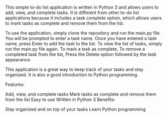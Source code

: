 This simple to-do list application is written in Python 3 and allows users to add, view, and complete tasks. It is different from other to-do list applications because it includes a task complete option, which allows users to mark tasks as complete and remove them from the list.

To use the application, simply clone the repository and run the main.py file. You will be prompted to enter a task name. Once you have entered a task name, press Enter to add the task to the list. To view the list of tasks, simply run the main.py file again. To mark a task as complete, To remove a completed task from the list, Press the Delete option followed by the task appearance.

This application is a great way to keep track of your tasks and stay organized. It is also a good introduction to Python programming.

Features:

Add, view, and complete tasks
Mark tasks as complete and remove them from the list
Easy to use
Written in Python 3
Benefits:

Stay organized and on top of your tasks
Learn Python programming
